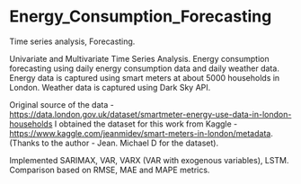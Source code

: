 # Energy_Consumption_Forecasting
Time series analysis, Forecasting.

Univariate and Multivariate Time Series Analysis.
Energy consumption forecasting using daily energy consumption data and daily weather data.
Energy data is captured using smart meters at about 5000 households in London.
Weather data is captured using Dark Sky API.

Original source of the data - https://data.london.gov.uk/dataset/smartmeter-energy-use-data-in-london-households
I obtained the dataset for this work from Kaggle - https://www.kaggle.com/jeanmidev/smart-meters-in-london/metadata. (Thanks to the author - Jean. Michael D for the dataset).

Implemented SARIMAX, VAR, VARX (VAR with exogenous variables), LSTM.
Comparison based on RMSE, MAE and MAPE metrics. 
